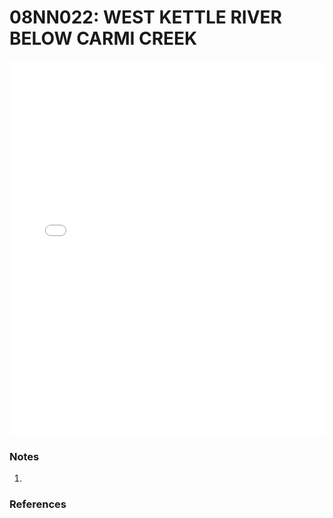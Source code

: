 # 08NN022: WEST KETTLE RIVER BELOW CARMI CREEK

<iframe src="/_static/stations/08NN022_fdc.html" width="100%" height="600" frameborder="0"></iframe>

### Notes
1. 

### References

